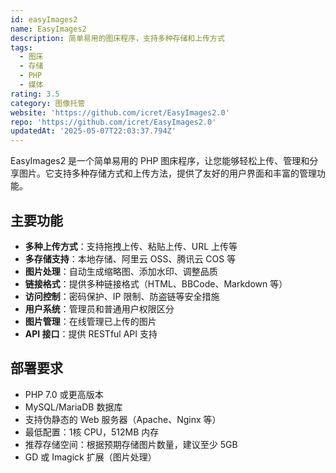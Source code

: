 ```yaml
---
id: easyImages2
name: EasyImages2
description: 简单易用的图床程序，支持多种存储和上传方式
tags:
  - 图床
  - 存储
  - PHP
  - 媒体
rating: 3.5
category: 图像托管
website: 'https://github.com/icret/EasyImages2.0'
repo: 'https://github.com/icret/EasyImages2.0'
updatedAt: '2025-05-07T22:03:37.794Z'
---
```


EasyImages2 是一个简单易用的 PHP 图床程序，让您能够轻松上传、管理和分享图片。它支持多种存储方式和上传方法，提供了友好的用户界面和丰富的管理功能。

## 主要功能

- **多种上传方式**：支持拖拽上传、粘贴上传、URL 上传等
- **多存储支持**：本地存储、阿里云 OSS、腾讯云 COS 等
- **图片处理**：自动生成缩略图、添加水印、调整品质
- **链接格式**：提供多种链接格式（HTML、BBCode、Markdown 等）
- **访问控制**：密码保护、IP 限制、防盗链等安全措施
- **用户系统**：管理员和普通用户权限区分
- **图片管理**：在线管理已上传的图片
- **API 接口**：提供 RESTful API 支持

## 部署要求

- PHP 7.0 或更高版本
- MySQL/MariaDB 数据库
- 支持伪静态的 Web 服务器（Apache、Nginx 等）
- 最低配置：1核 CPU，512MB 内存
- 推荐存储空间：根据预期存储图片数量，建议至少 5GB
- GD 或 Imagick 扩展（图片处理） 
